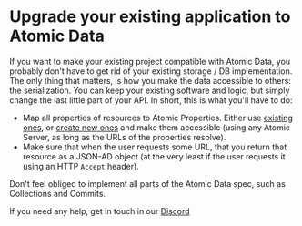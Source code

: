 # Upgrade your existing application to Atomic Data

If you want to make your existing project compatible with Atomic Data, you probably don't have to get rid of your existing storage / DB implementation.
The only thing that matters, is how you make the data accessible to others: the serialization.
You can keep your existing software and logic, but simply change the last little part of your API.
In short, this is what you'll have to do:

- Map all properties of resources to Atomic Properties. Either use [existing ones](https://atomicdata.dev/properties), or [create new ones](https://atomicdata.dev/app/new?classSubject=https%3A%2F%2Fatomicdata.dev%2Fclasses%2FProperty&parent=https%3A%2F%2Fatomicdata.dev%2Fagents%2F8S2U%2FviqkaAQVzUisaolrpX6hx%2FG%2FL3e2MTjWA83Rxk%3D&newSubject=https%3A%2F%2Fatomicdata.dev%2Fproperty%2Fsu98ox6tvkh) and make them accessible (using any Atomic Server, as long as the URLs of the properties resolve).
- Make sure that when the user requests some URL, that you return that resource as a JSON-AD object (at the very least if the user requests it using an HTTP `Accept` header).

Don't feel obliged to implement all parts of the Atomic Data spec, such as Collections and Commits.

If you need any help, get in touch in our [Discord](https://discord.gg/a72Rv2P)
